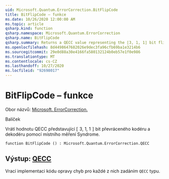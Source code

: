 ```yaml
---
uid: Microsoft.Quantum.ErrorCorrection.BitFlipCode
title: BitFlipCode – funkce
ms.date: 10/26/2020 12:00:00 AM
ms.topic: article
qsharp.kind: function
qsharp.namespace: Microsoft.Quantum.ErrorCorrection
qsharp.name: BitFlipCode
qsharp.summary: Returns a QECC value representing the ⟦3, 1, 1⟧ bit flip code encoder and decoder with in-place syndrome measurement.
ms.openlocfilehash: 8d4498647682026e9dec3fa96cfb69ba1e3214b6
ms.sourcegitcommit: 29e0d88a30e4166fa580132124b0eb57e1f0e986
ms.translationtype: MT
ms.contentlocale: cs-CZ
ms.lasthandoff: 10/27/2020
ms.locfileid: "92698017"
---
```

# <a name="bitflipcode-function"></a>BitFlipCode – funkce

Obor názvů: [Microsoft. ErrorCorrection.](xref:Microsoft.Quantum.ErrorCorrection)

Balíček [](https://nuget.org/packages/)


Vrátí hodnotu QECC představující ⟦ 3, 1, 1 ⟧ bit převráceného kodéru a dekodéru pomocí místního měření Syndrome.

```qsharp
function BitFlipCode () : Microsoft.Quantum.ErrorCorrection.QECC
```


## <a name="output--qecc"></a>Výstup: [QECC](xref:Microsoft.Quantum.ErrorCorrection.QECC)

Vrací implementaci kódu opravy chyb pro každé z nich zadáním `QECC` typu.